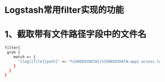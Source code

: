 # Logstash常用filter实现的功能

# 1、截取带有文件路径字段中的文件名

```bash
filter{
 grok {
    match => {
      "[log][file][path]" => "%{GREEDYDATA}/%{GREEDYDATA:app}-access.log"
    }
  }
}
```

